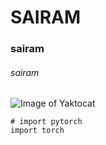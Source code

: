 # SAIRAM
### sairam
###### sairam
![Image of Yaktocat](https://octodex.github.com/images/yaktocat.png)
```
# import pytorch
import torch
```
